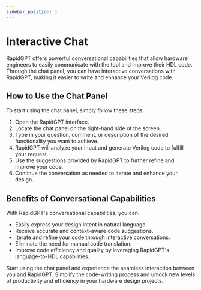 ```yaml
---
sidebar_position: 1
---
```


# Interactive Chat

RapidGPT offers powerful conversational capabilities that allow hardware engineers to easily communicate with the tool and improve their HDL code. Through the chat panel, you can have interactive conversations with RapidGPT, making it easier to write and enhance your Verilog code.

## How to Use the Chat Panel

To start using the chat panel, simply follow these steps:

1. Open the RapidGPT interface.
2. Locate the chat panel on the right-hand side of the screen.
3. Type in your question, comment, or description of the desired functionality you want to achieve.
4. RapidGPT will analyze your input and generate Verilog code to fulfill your request.
5. Use the suggestions provided by RapidGPT to further refine and improve your code.
6. Continue the conversation as needed to iterate and enhance your design.

## Benefits of Conversational Capabilities

With RapidGPT's conversational capabilities, you can:

- Easily express your design intent in natural language.
- Receive accurate and context-aware code suggestions.
- Iterate and refine your code through interactive conversations.
- Eliminate the need for manual code translation.
- Improve code efficiency and quality by leveraging RapidGPT's language-to-HDL capabilities.

Start using the chat panel and experience the seamless interaction between you and RapidGPT. Simplify the code-writing process and unlock new levels of productivity and efficiency in your hardware design projects.